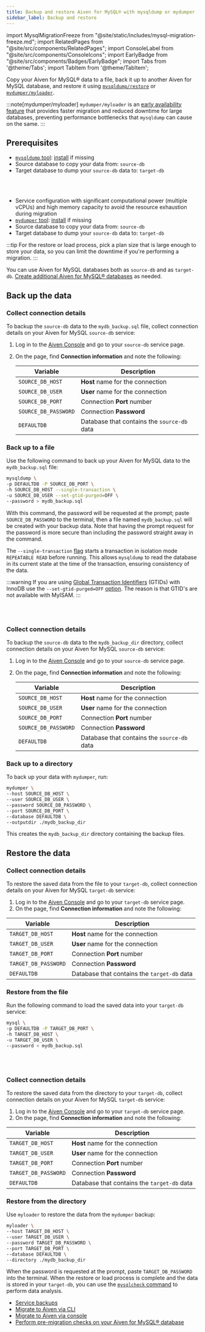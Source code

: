 ```yaml
---
title: Backup and restore Aiven for MySQL® with mysqldump or mydumper
sidebar_label: Backup and restore
---
```


import MysqlMigrationFreeze from "@site/static/includes/mysql-migration-freeze.md";
import RelatedPages from "@site/src/components/RelatedPages";
import ConsoleLabel from "@site/src/components/ConsoleIcons";
import EarlyBadge from "@site/src/components/Badges/EarlyBadge";
import Tabs from '@theme/Tabs';
import TabItem from '@theme/TabItem';

Copy your Aiven for MySQL® data to a file, back it up to another Aiven for MySQL database, and restore it using [`mysqldump/restore`](https://dev.mysql.com/doc/refman/8.0/en/mysqldump.html) or [`mydumper/myloader`](https://github.com/mydumper/mydumper).

:::note[mydumper/myloader]
`mydumper/myloader` is an
[early availability feature](/docs/platform/concepts/service-and-feature-releases) that
provides faster migration and reduced downtime for large databases, preventing
performance bottlenecks that `mysqldump` can cause on the same.
:::

## Prerequisites

<Tabs groupId="group1">
<TabItem value="1" label="mysqldump/restore" default>

- [`mysqldump` tool](https://dev.mysql.com/doc/refman/8.4/en/mysqldump.html):
  [install](https://dev.mysql.com/doc/mysql-shell/8.0/en/mysql-shell-install.html) if
  missing
- Source database to copy your data from: `source-db`
- Target database to dump your `source-db` data to: `target-db`

</TabItem>
<TabItem value="2" label="mydumper/myloader">

<EarlyBadge/>

<br />
<br />

- Service configuration with significant computational power (multiple vCPUs) and
  high memory capacity to avoid the resource exhaustion during migration
- [`mydumper` tool](https://github.com/mydumper/mydumper):
  [install](https://mydumper.github.io/mydumper/docs/html/installing.html) if missing
- Source database to copy your data from: `source-db`
- Target database to dump your `source-db` data to: `target-db`

</TabItem>
</Tabs>

:::tip
For the restore or load process, pick a plan size that is large
enough to store your data, so you can limit the downtime if you're
performing a migration.
:::

You can use Aiven for MySQL databases both as `source-db` and as `target-db`.
[Create additional Aiven for MySQL® databases](/docs/products/mysql/howto/create-database)
as needed.

<MysqlMigrationFreeze/>

## Back up the data

<Tabs groupId="group1">
<TabItem value="1" label="mysqldump" default>

### Collect connection details

To backup the `source-db` data to the `mydb_backup.sql` file, collect
connection details on your Aiven for MySQL `source-db` service:

1. Log in to the [Aiven Console](https://console.aiven.io/) and go to your `source-db`
   service page.
1. On the <ConsoleLabel name="overview"/> page, find **Connection information** and note
   the following:

    | Variable             | Description                                 |
    | -------------------- | ------------------------------------------- |
    | `SOURCE_DB_HOST`     | **Host** name for the connection            |
    | `SOURCE_DB_USER`     | **User** name for the connection            |
    | `SOURCE_DB_PORT`     | Connection **Port** number                  |
    | `SOURCE_DB_PASSWORD` | Connection **Password**                     |
    | `DEFAULTDB`          | Database that contains the `source-db` data |

### Back up to a file

Use the following command to back up your Aiven for MySQL data to the `mydb_backup.sql`
file:

```bash
mysqldump \
-p DEFAULTDB -P SOURCE_DB_PORT \
-h SOURCE_DB_HOST --single-transaction \
-u SOURCE_DB_USER --set-gtid-purged=OFF \
--password > mydb_backup.sql
```

With this command, the password will be requested at the prompt; paste
`SOURCE_DB_PASSWORD` to the terminal, then a file named
`mydb_backup.sql` will be created with your backup data. Note that
having the prompt request for the password is more secure than including
the password straight away in the command.

The `--single-transaction`
[flag](https://dev.mysql.com/doc/refman/8.0/en/mysqldump.html#option_mysqldump_single-transaction)
starts a transaction in isolation mode `REPEATABLE READ` before running.
This allows `mysqldump` to read the database in its current state at the
time of the transaction, ensuring consistency of the data.

:::warning
If you are using [Global Transaction
Identifiers](https://dev.mysql.com/doc/refman/5.7/en/replication-gtids-concepts.html)
(GTIDs) with InnoDB use the `--set-gtid-purged=OFF`
[option](https://dev.mysql.com/doc/refman/8.0/en/mysqldump.html#option_mysqldump_set-gtid-purged).
The reason is that GTID's are not available with MyISAM.
:::

</TabItem>
<TabItem value="2" label="mydumper">

<EarlyBadge/>

<br />
<br />

### Collect connection details

To backup the `source-db` data to the `mydb_backup_dir` directory, collect
connection details on your Aiven for MySQL `source-db` service:

1. Log in to the [Aiven Console](https://console.aiven.io/) and go to your `source-db`
   service page.
1. On the <ConsoleLabel name="overview"/> page, find **Connection information** and note
   the following:

    | Variable             | Description                                 |
    | -------------------- | ------------------------------------------- |
    | `SOURCE_DB_HOST`     | **Host** name for the connection            |
    | `SOURCE_DB_USER`     | **User** name for the connection            |
    | `SOURCE_DB_PORT`     | Connection **Port** number                  |
    | `SOURCE_DB_PASSWORD` | Connection **Password**                     |
    | `DEFAULTDB`          | Database that contains the `source-db` data |

### Back up to a directory

To back up your data with `mydumper`, run:

```bash
mydumper \
--host SOURCE_DB_HOST \
--user SOURCE_DB_USER \
--password SOURCE_DB_PASSWORD \
--port SOURCE_DB_PORT \
--database DEFAULTDB \
--outputdir ./mydb_backup_dir
```

This creates the `mydb_backup_dir` directory containing the backup files.

</TabItem>
</Tabs>

## Restore the data

<Tabs groupId="group1">
<TabItem value="1" label="mysqldump/restore" default>

### Collect connection details

To restore the saved data from the file to your `target-db`, collect
connection details on your Aiven for MySQL `target-db` service:

1. Log in to the [Aiven Console](https://console.aiven.io/) and go to your `target-db`
   service page.
1. On the <ConsoleLabel name="overview"/> page, find **Connection information** and note
   the following:

  | Variable             | Description                                 |
  | -------------------- | ------------------------------------------- |
  | `TARGET_DB_HOST`     | **Host** name for the connection            |
  | `TARGET_DB_USER`     | **User** name for the connection            |
  | `TARGET_DB_PORT`     | Connection **Port** number                  |
  | `TARGET_DB_PASSWORD` | Connection **Password**                     |
  | `DEFAULTDB`          | Database that contains the `target-db` data |

### Restore from the file

Run the following command to load the saved data into your `target-db` service:

```bash
mysql \
-p DEFAULTDB -P TARGET_DB_PORT \
-h TARGET_DB_HOST \
-u TARGET_DB_USER \
--password < mydb_backup.sql
```

</TabItem>
<TabItem value="2" label="myloader">

<EarlyBadge/>

<br />
<br />

### Collect connection details

To restore the saved data from the directory to your `target-db`, collect
connection details on your Aiven for MySQL `target-db` service:

1. Log in to the [Aiven Console](https://console.aiven.io/) and go to your `target-db`
   service page.
1. On the <ConsoleLabel name="overview"/> page, find **Connection information** and note
   the following:

  | Variable             | Description                                 |
  | -------------------- | ------------------------------------------- |
  | `TARGET_DB_HOST`     | **Host** name for the connection            |
  | `TARGET_DB_USER`     | **User** name for the connection            |
  | `TARGET_DB_PORT`     | Connection **Port** number                  |
  | `TARGET_DB_PASSWORD` | Connection **Password**                     |
  | `DEFAULTDB`          | Database that contains the `target-db` data |

### Restore from the directory

Use `myloader` to restore the data from the `mydumper` backup:

```bash
myloader \
--host TARGET_DB_HOST \
--user TARGET_DB_USER \
--password TARGET_DB_PASSWORD \
--port TARGET_DB_PORT \
--database DEFAULTDB \
--directory ./mydb_backup_dir
```

</TabItem>
</Tabs>

When the password is requested at the prompt, paste `TARGET_DB_PASSWORD` into the terminal.
When the restore or load process is complete and the data is stored in your `target-db`,
you can use the
[`mysqlcheck` command](https://dev.mysql.com/doc/refman/8.0/en/mysqlcheck.html) to
perform data analysis.

<RelatedPages/>

- [Service backups](/docs/platform/concepts/service_backups#aiven-for-mysql)
- [Migrate to Aiven via CLI](/docs/products/mysql/howto/migrate-from-external-mysql)
- [Migrate to Aiven via console](/docs/products/mysql/howto/migrate-db-to-aiven-via-console)
- [Perform pre-migration checks on your Aiven for MySQL® database](/docs/products/mysql/howto/do-check-service-migration)
